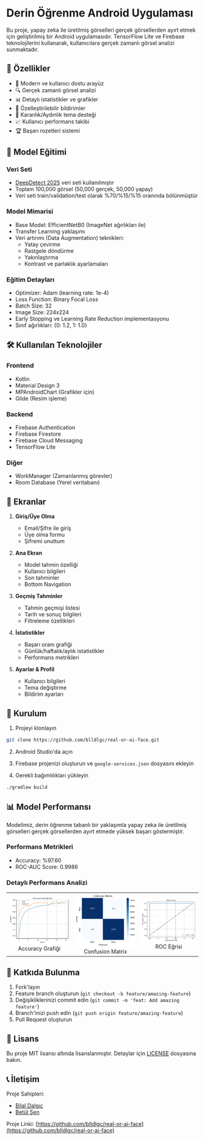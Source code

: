 # Derin Öğrenme Android Uygulaması

Bu proje, yapay zeka ile üretilmiş görselleri gerçek görsellerden ayırt etmek için geliştirilmiş bir Android uygulamasıdır. TensorFlow Lite ve Firebase teknolojilerini kullanarak, kullanıcılara gerçek zamanlı görsel analizi sunmaktadır.

## 🚀 Özellikler

- 📱 Modern ve kullanıcı dostu arayüz
- 🔍 Gerçek zamanlı görsel analizi
- 📊 Detaylı istatistikler ve grafikler
- 🔔 Özelleştirilebilir bildirimler
- 🌙 Karanlık/Aydınlık tema desteği
- 📈 Kullanıcı performans takibi
- 🏆 Başarı rozetleri sistemi

## 🧠 Model Eğitimi

### Veri Seti
- [DeepDetect 2025](https://www.kaggle.com/datasets/ayushmandatta1/deepdetect-2025/data) veri seti kullanılmıştır
- Toplam 100,000 görsel (50,000 gerçek, 50,000 yapay)
- Veri seti train/validation/test olarak %70/%15/%15 oranında bölünmüştür

### Model Mimarisi
- Base Model: EfficientNetB0 (ImageNet ağırlıkları ile)
- Transfer Learning yaklaşımı
- Veri artırımı (Data Augmentation) teknikleri:
  - Yatay çevirme
  - Rastgele döndürme
  - Yakınlaştırma
  - Kontrast ve parlaklık ayarlamaları

### Eğitim Detayları
- Optimizer: Adam (learning rate: 1e-4)
- Loss Function: Binary Focal Loss
- Batch Size: 32
- Image Size: 224x224
- Early Stopping ve Learning Rate Reduction implementasyonu
- Sınıf ağırlıkları: {0: 1.2, 1: 1.0}

## 🛠️ Kullanılan Teknolojiler

### Frontend
- Kotlin
- Material Design 3
- MPAndroidChart (Grafikler için)
- Glide (Resim işleme)

### Backend
- Firebase Authentication
- Firebase Firestore
- Firebase Cloud Messaging
- TensorFlow Lite

### Diğer
- WorkManager (Zamanlanmış görevler)
- Room Database (Yerel veritabanı)

## 📱 Ekranlar

1. **Giriş/Üye Olma**
   - Email/Şifre ile giriş
   - Üye olma formu
   - Şifremi unuttum

2. **Ana Ekran**
   - Model tahmin özelliği
   - Kullanıcı bilgileri
   - Son tahminler
   - Bottom Navigation

3. **Geçmiş Tahminler**
   - Tahmin geçmişi listesi
   - Tarih ve sonuç bilgileri
   - Filtreleme özellikleri

4. **İstatistikler**
   - Başarı oranı grafiği
   - Günlük/haftalık/aylık istatistikler
   - Performans metrikleri

5. **Ayarlar & Profil**
   - Kullanıcı bilgileri
   - Tema değiştirme
   - Bildirim ayarları

## 🔧 Kurulum

1. Projeyi klonlayın
```bash
git clone https://github.com/blldlgc/real-or-ai-face.git
```

2. Android Studio'da açın

3. Firebase projenizi oluşturun ve `google-services.json` dosyasını ekleyin

4. Gerekli bağımlılıkları yükleyin
```bash
./gradlew build
```

## 📊 Model Performansı

Modelimiz, derin öğrenme tabanlı bir yaklaşımla yapay zeka ile üretilmiş görselleri gerçek görsellerden ayırt etmede yüksek başarı göstermiştir.

### Performans Metrikleri
- Accuracy: %97.60
- ROC-AUC Score: 0.9986

### Detaylı Performans Analizi

<table>
<tr>
<td align="center">
<img src="images/accuracy.png" width="300">
<br>
Accuracy Grafiği
</td>
<td align="center">
<img src="images/confusionMatrix.png" width="300">
<br>
Confusion Matrix
</td>
<td align="center">
<img src="images/rocCurve.png" width="300">
<br>
ROC Eğrisi
</td>

</tr>
</table>

## 🤝 Katkıda Bulunma

1. Fork'layın
2. Feature branch oluşturun (`git checkout -b feature/amazing-feature`)
3. Değişikliklerinizi commit edin (`git commit -m 'feat: Add amazing feature'`)
4. Branch'inizi push edin (`git push origin feature/amazing-feature`)
5. Pull Request oluşturun

## 📝 Lisans

Bu proje MIT lisansı altında lisanslanmıştır. Detaylar için [LICENSE](LICENSE) dosyasına bakın.

## 📞 İletişim

Proje Sahipleri:
- [Bilal Dalgıç](https://github.com/blldlgc)
- [Betül Şen](https://github.com/Btlsn)

Proje Linki: [https://github.com/blldlgc/real-or-ai-face](https://github.com/blldlgc/real-or-ai-face) 

